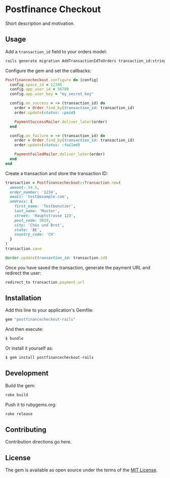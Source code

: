 # Postfinance Checkout
Short description and motivation.

## Usage

Add a `transaction_id` field to your orders model:

```bash
rails generate migration AddTransactionIdToOrders transaction_id:string
```

Configure the gem and set the callbacks:

```ruby
Postfinancecheckout.configure do |config|
  config.space_id = 12345
  config.app_user_id = 56789
  config.app_user_key = "my_secret_key"

  config.on_success = -> (transaction_id) do
    order = Order.find_by(transaction_id: transaction_id)
    order.update(status: :paid)

    PaymentSuccessMailer.deliver_later(order)
  end

  config.on_failure = -> (transaction_id) do
    order = Order.find_by(transaction_id: transaction_id)
    order.update(status: :failed)

    PaymentFailedMailer.deliver_later(order)
  end
end
```

Create a transaction and store the transaction ID:

```ruby
transaction = Postfinancecheckout::Transaction.new(
  amount: 34.5,
  order_number: '1234',
  email: 'test@example.com',
  address: {
    first_name: 'Testbenutzer',
    last_name: 'Muster',
    street: 'Hauptstrasse 123',
    post_code: 3019,
    city: 'Chäs und Brot',
    state: 'BE',
    country_code: 'CH'
  }
)
transaction.save

@order.update(transaction_id: transaction.id)
```

Once you have saved the transaction, generate the payment URL and redirect the user:

```ruby
redirect_to transaction.payment_url
```

## Installation

Add this line to your application's Gemfile:

```ruby
gem "postfinancecheckout-rails"
```

And then execute:
```bash
$ bundle
```

Or install it yourself as:
```bash
$ gem install postfinancecheckout-rails
```

## Development

Build the gem:

```bash
rake build
```

Push it to rubygems.org:

```bash
rake release
```

## Contributing

Contribution directions go here.

## License

The gem is available as open source under the terms of the [MIT License](https://opensource.org/licenses/MIT).
